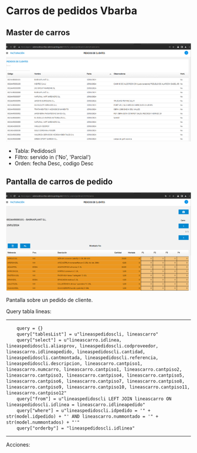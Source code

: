 # Carros de pedidos Vbarba

## Master de carros

![Alt text](./images/mastercarros.png)

- Tabla: Pedidoscli
- Filtro: servido in ('No', 'Parcial')
- Orden: fecha Desc, codigo Desc

## Pantalla de carros de pedido

![Alt text](./images/carrospedido.png)

Pantalla sobre un pedido de cliente.

Query tabla lineas:

***

        query = {}
        query["tablesList"] = u"lineaspedidoscli, lineascarro"
        query["select"] = u"lineascarro.idlinea, lineaspedidoscli.aliasprov, lineaspedidoscli.codproveedor, lineascarro.idlineapedido, lineaspedidoscli.cantidad, lineaspedidoscli.cantmontada, lineaspedidoscli.referencia, lineaspedidoscli.descripcion, lineascarro.cantpiso1, lineascarro.numcarro, lineascarro.cantpiso1, lineascarro.cantpiso2, lineascarro.cantpiso3, lineascarro.cantpiso4, lineascarro.cantpiso5, lineascarro.cantpiso6, lineascarro.cantpiso7, lineascarro.cantpiso8, lineascarro.cantpiso9, lineascarro.cantpiso10, lineascarro.cantpiso11, lineascarro.cantpiso12"
        query["from"] = u"lineaspedidoscli LEFT JOIN lineascarro ON lineaspedidoscli.idlinea = lineascarro.idlineapedido"
        query["where"] = u"lineaspedidoscli.idpedido = '" + str(model.idpedido) + "' AND lineascarro.nummontado = '" + str(model.nummontados) + "'"
        query["orderby"] = "lineaspedidoscli.idlinea"
***

Acciones:

